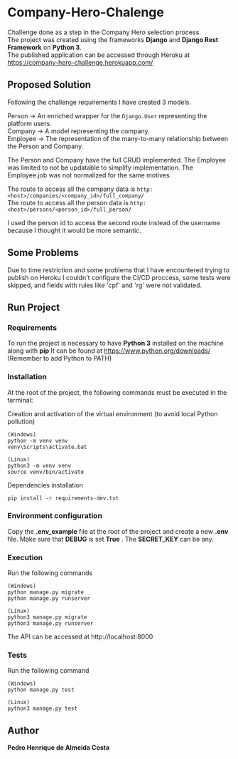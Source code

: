 # Company-Hero-Chalenge

Challenge done as a step in the Company Hero selection process.  
The project was created using the frameworks **Django** and **Django Rest Framework** on **Python 3**.  
The published application can be accessed through Heroku at https://company-hero-challenge.herokuapp.com/

## Proposed Solution

Following the challenge requirements I have created 3 models.

Person -> An enriched wrapper for the ```Django.User``` representing the platform users.  
Company -> A model representing the company.  
Employee -> The representation of the many-to-many relationship between the Person and Company.

The Person and Company have the full CRUD implemented. The Employee was limited to not be updatable to simplify implementation.
The Employee.job was not normalized for the same motives.

The route to access all the company data is ```http:<host>/companies/<company_id>/full_company/```  
The route to access all the person data is ```http:<host>/persons/<person_id>/full_person/```

I used the person id to access the second route instead of the username because I thought it would be more semantic.

## Some Problems

Due to time restriction and some problems that I have encountered trying to publish on Heroku I couldn't configure the CI/CD proccess, some tests were skipped, and fields with rules like 'cpf' and 'rg' were not validated.

## Run Project
### Requirements

To run the project is necessary to have **Python 3** installed on the machine along with **pip**
It can be found at https://www.python.org/downloads/
(Remember to add Python to PATH)

### Installation

At the root of the project, the following commands must be executed in the terminal:

Creation and activation of the virtual environment (to avoid local Python pollution)

```
(Windows)
python -m venv venv 
venv\Scripts\activate.bat

(Linux)
python3 -m venv venv 
source venv/bin/activate
```

Dependencies installation

```
pip install -r requirements-dev.txt
```

### Environment configuration

Copy the **.env_example** file at the root of the project and create a new **.env** file.
Make sure that **DEBUG** is set **True** . The **SECRET_KEY** can be any.   

### Execution

Run the following commands

```
(Windows)
python manage.py migrate
python manage.py runserver

(Linux)
python3 manage.py migrate
python3 manage.py runserver
```
The API can be accessed at 
http://localhost:8000

### Tests

Run the following command

```
(Windows)
python manage.py test

(Linux)
python3 manage.py test
```

## Author

**Pedro Henrique de Almeida Costa**
